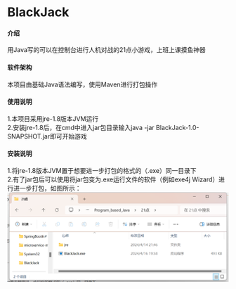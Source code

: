 # BlackJack

#### 介绍
用Java写的可以在控制台进行人机对战的21点小游戏，上班上课摸鱼神器

#### 软件架构
本项目由基础Java语法编写，使用Maven进行打包操作

#### 使用说明

1.本项目采用jre-1.8版本JVM运行<br>
2.安装jre-1.8后，在cmd中进入jar包目录输入java -jar BlackJack-1.0-SNAPSHOT.jar即可开始游戏

#### 安装说明

1.将jre-1.8版本JVM置于想要进一步打包的格式的（.exe）同一目录下<br>
2.有了jar包后可以使用将jar包变为.exe运行文件的软件（例如exe4j Wizard）进行进一步打包，如图所示：<br>
![例图](EMS75L4WBECZ(M$2~)QZGMN.png)
